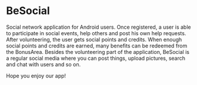 # BeSocial
Social network application for Android users.
Once registered, a user is able to participate in social events, help others and post his own help requests.
After volunteering, the user gets social points and credits.
When enough social points and credits are earned, many benefits can be redeemed from the BonusArea.
Besides the volunteering part of the application, BeSocial is a regular social media where you can post things, upload pictures, search and chat with users and so on.

Hope you enjoy our app!
